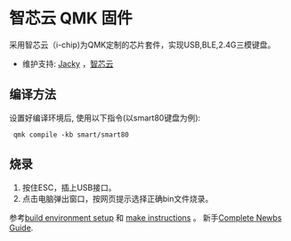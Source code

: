 # 智芯云 QMK 固件

采用智芯云（i-chip)为QMK定制的芯片套件，实现USB,BLE,2.4G三模键盘。

* 维护支持: [Jacky](https://github.com/JackyJia73/qmk_firmware) ，[智芯云](http://www.i-chip.cn/)

## 编译方法

设置好编译环境后, 使用以下指令(以smart80键盘为例):

     qmk compile -kb smart/smart80



## 烧录
1. 按住ESC，插上USB接口。
2. 点击电脑弹出窗口，按网页提示选择正确bin文件烧录。  


参考[build environment setup](https://docs.qmk.fm/#/getting_started_build_tools) 和 [make instructions](https://docs.qmk.fm/#/getting_started_make_guide) 。
新手[Complete Newbs Guide](https://docs.qmk.fm/#/newbs).